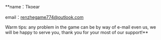 **name：Tkoear

email：renzhegame774@outlook.com


Warm tips: any problem in the game can be by way of e-mail even us, we will be happy to serve you, thank you for your most of our support!**
